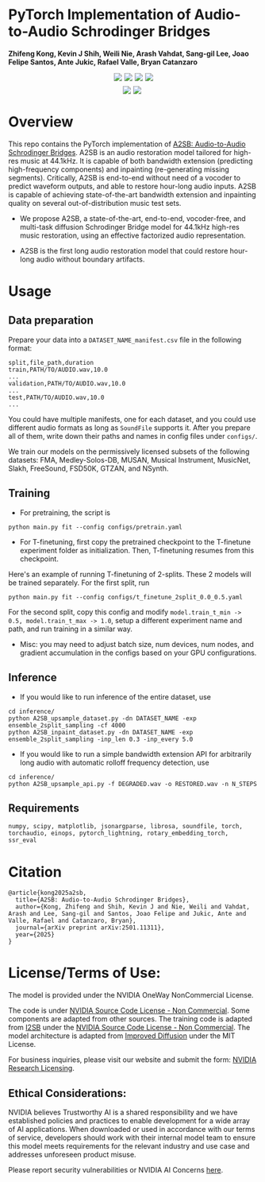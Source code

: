 # PyTorch Implementation of Audio-to-Audio Schrodinger Bridges

**Zhifeng Kong, Kevin J Shih, Weili Nie, Arash Vahdat, Sang-gil Lee, Joao Felipe Santos, Ante Jukic, Rafael Valle, Bryan Catanzaro**


<div align="center" style="display: flex; justify-content: center; margin-top: 10px;">
  <a href="https://arxiv.org/abs/2501.11311"><img src="https://img.shields.io/badge/arXiv-2501.11311-AD1C18" style="margin-right: 5px;"></a>
  <a href="https://research.nvidia.com/labs/adlr/A2SB/"><img src="https://img.shields.io/badge/Demo page-228B22" style="margin-right: 5px;"></a>
  <a href="https://github.com/NVIDIA/diffusion-audio-restoration"><img src='https://img.shields.io/badge/Github-Diffusion_Audio_Restoration-9C276A' style="margin-right: 5px;"></a>
  <a href="https://github.com/NVIDIA/diffusion-audio-restoration/stargazers"><img src="https://img.shields.io/github/stars/NVIDIA/diffusion-audio-restoration.svg?style=social"></a>
</div>
<div align="center" style="display: flex; justify-content: center; margin-top: 10px;">
  <a href="https://huggingface.co/nvidia/audio_to_audio_schrodinger_bridge"><img src="https://img.shields.io/badge/🤗-Checkpoints_(1_split)-ED5A22.svg" style="margin-right: 5px;"></a>
  <a href="https://huggingface.co/nvidia/audio_to_audio_schrodinger_bridge"><img src="https://img.shields.io/badge/🤗-Checkpoints_(2_split)-ED5A22.svg" style="margin-right: 5px;"></a>
</div>

# Overview

This repo contains the PyTorch implementation of [A2SB: Audio-to-Audio Schrodinger Bridges](https://arxiv.org/abs/2501.11311). A2SB is an audio restoration model tailored for high-res music at 44.1kHz. It is capable of both bandwidth extension (predicting high-frequency components) and inpainting (re-generating missing segments). Critically, A2SB is end-to-end without need of a vocoder to predict waveform outputs, and able to restore hour-long audio inputs. A2SB is capable of achieving state-of-the-art bandwidth extension and inpainting quality on several out-of-distribution music test sets.

- We propose A2SB, a state-of-the-art, end-to-end, vocoder-free, and multi-task diffusion Schrodinger Bridge model for 44.1kHz high-res music restoration, using an effective factorized audio representation.

- A2SB is the first long audio restoration model that could restore hour-long audio without
boundary artifacts.


# Usage

## Data preparation

Prepare your data into a ```DATASET_NAME_manifest.csv``` file in the following format:
```
split,file_path,duration
train,PATH/TO/AUDIO.wav,10.0
...
validation,PATH/TO/AUDIO.wav,10.0
...
test,PATH/TO/AUDIO.wav,10.0
...
```
You could have multiple manifests, one for each dataset, and you could use different audio formats as long as ```SoundFile``` supports it. After you prepare all of them, write down their paths and names in config files under ```configs/```. 

We train our models on the permissively licensed subsets of the following datasets: FMA, Medley-Solos-DB, MUSAN, Musical Instrument, MusicNet, Slakh, FreeSound, FSD50K, GTZAN, and NSynth. 

## Training 

- For pretraining, the script is

```python main.py fit --config configs/pretrain.yaml```

- For T-finetuning, first copy the pretrained checkpoint to the T-finetune experiment folder as initialization. Then, T-finetuning resumes from this checkpoint. 

Here's an example of running T-finetuning of 2-splits. These 2 models will be trained separately. For the first split, run

```python main.py fit --config configs/t_finetune_2split_0.0_0.5.yaml```

For the second split, copy this config and modify ```model.train_t_min -> 0.5, model.train_t_max -> 1.0```, setup a different experiment name and path, and run training in a similar way. 

- Misc: you may need to adjust batch size, num devices, num nodes, and gradient accumulation in the configs based on your GPU configurations. 


## Inference

- If you would like to run inference of the entire dataset, use
```
cd inference/
python A2SB_upsample_dataset.py -dn DATASET_NAME -exp ensemble_2split_sampling -cf 4000
python A2SB_inpaint_dataset.py -dn DATASET_NAME -exp ensemble_2split_sampling -inp_len 0.3 -inp_every 5.0
```

- If you would like to run a simple bandwidth extension API for arbitrarily long audio with automatic rolloff frequency detection, use
```
cd inference/
python A2SB_upsample_api.py -f DEGRADED.wav -o RESTORED.wav -n N_STEPS
```

## Requirements

```
numpy, scipy, matplotlib, jsonargparse, librosa, soundfile, torch, torchaudio, einops, pytorch_lightning, rotary_embedding_torch, ssr_eval
```


# Citation
```
@article{kong2025a2sb,
  title={A2SB: Audio-to-Audio Schrodinger Bridges},
  author={Kong, Zhifeng and Shih, Kevin J and Nie, Weili and Vahdat, Arash and Lee, Sang-gil and Santos, Joao Felipe and Jukic, Ante and Valle, Rafael and Catanzaro, Bryan},
  journal={arXiv preprint arXiv:2501.11311},
  year={2025}
}
```

# License/Terms of Use:
The model is provided under the NVIDIA OneWay NonCommercial License. 

The code is under [NVIDIA Source Code License - Non Commercial](https://github.com/NVlabs/I2SB/blob/master/LICENSE). Some components are adapted from other sources. The training code is adapted from [I2SB](https://github.com/NVlabs/I2SB) under the [NVIDIA Source Code License - Non Commercial](https://github.com/NVlabs/I2SB/blob/master/LICENSE). The model architecture is adapted from [Improved Diffusion](https://github.com/openai/improved-diffusion/blob/main/LICENSE) under the MIT License. 

For business inquiries, please visit our website and submit the form: [NVIDIA Research Licensing](https://www.nvidia.com/en-us/research/inquiries/).

## Ethical Considerations:
NVIDIA believes Trustworthy AI is a shared responsibility and we have established policies and practices to enable development for a wide array of AI applications.  When downloaded or used in accordance with our terms of service, developers should work with their internal model team to ensure this model meets requirements for the relevant industry and use case and addresses unforeseen product misuse. 

Please report security vulnerabilities or NVIDIA AI Concerns [here](https://www.nvidia.com/en-us/support/submit-security-vulnerability/).
